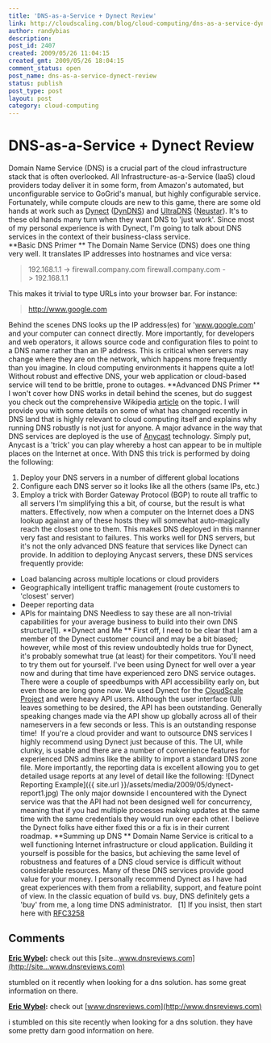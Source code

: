 ```yaml
---
title: 'DNS-as-a-Service + Dynect Review'
link: http://cloudscaling.com/blog/cloud-computing/dns-as-a-service-dynect-review/
author: randybias
description: 
post_id: 2407
created: 2009/05/26 11:04:15
created_gmt: 2009/05/26 18:04:15
comment_status: open
post_name: dns-as-a-service-dynect-review
status: publish
post_type: post
layout: post
category: cloud-computing
---
```


# DNS-as-a-Service + Dynect Review

Domain Name Service (DNS) is a crucial part of the cloud infrastructure stack that is often overlooked. All Infrastructure-as-a-Service (IaaS) cloud providers today deliver it in some form, from Amazon's automated, but unconfigurable service to GoGrid's manual, but highly configurable service. Fortunately, while compute clouds are new to this game, there are some old hands at work such as [Dynect](http://www.dynect.com) ([DynDNS](http://www.dyndns.com)) and [UltraDNS](http://www.ultradns.com/) ([Neustar](http://www.neustar.biz/)). It's to these old hands many turn when they want DNS to 'just work'. Since most of my personal experience is with Dynect, I'm going to talk about DNS services in the context of their business-class service.             
**Basic DNS Primer ** The Domain Name Service (DNS) does one thing very well. It translates IP addresses into hostnames and vice versa: 

> 192.168.1.1 -> firewall.company.com firewall.company.com -> 192.168.1.1

This makes it trivial to type URLs into your browser bar. For instance: 

> http://www.google.com

Behind the scenes DNS looks up the IP address(es) for 'www.google.com' and your computer can connect directly. More importantly, for developers and web operators, it allows source code and configuration files to point to a DNS name rather than an IP address. This is critical when servers may change where they are on the network, which happens more frequently than you imagine. In cloud computing environments it happens quite a lot! Without robust and effective DNS, your web application or cloud-based service will tend to be brittle, prone to outages. **Advanced DNS Primer ** I won't cover how DNS works in detail behind the scenes, but do suggest you check out the comprehensive Wikipedia [article](http://en.wikipedia.org/wiki/Domain_Name_System) on the topic. I will provide you with some details on some of what has changed recently in DNS land that is highly relevant to cloud computing itself and explains why running DNS robustly is not just for anyone. A major advance in the way that DNS services are deployed is the use of [Anycast](http://en.wikipedia.org/wiki/Anycast) technology. Simply put, Anycast is a 'trick' you can play whereby a host can appear to be in multiple places on the Internet at once. With DNS this trick is performed by doing the following: 

  1. Deploy your DNS servers in a number of different global locations
  2. Configure each DNS server so it looks like all the others (same IPs, etc.)
  3. Employ a trick with Border Gateway Protocol (BGP) to route all traffic to all servers
I'm simplifying this a bit, of course, but the result is what matters. Effectively, now when a computer on the Internet does a DNS lookup against any of these hosts they will somewhat auto-magically reach the closest one to them. This makes DNS deployed in this manner very fast and resistant to failures. This works well for DNS servers, but it's not the only advanced DNS feature that services like Dynect can provide. In addition to deploying Anycast servers, these DNS services frequently provide: 
  * Load balancing across multiple locations or cloud providers
  * Geographically intelligent traffic management (route customers to 'closest' server)
  * Deeper reporting data
  * APIs for maintaing DNS
Needless to say these are all non-trivial capabilities for your average business to build into their own DNS structure[1]. **Dynect and Me ** First off, I need to be clear that I am a member of the Dynect customer council and may be a bit biased; however, while most of this review undoubtedly holds true for Dynect, it's probably somewhat true (at least) for their competitors. You'll need to try them out for yourself. I've been using Dynect for well over a year now and during that time have experienced zero DNS service outages. There were a couple of speedbumps with API accessibility early on, but even those are long gone now. We used Dynect for the [CloudScale Project](http://neotactics.com/cloudscale) and were heavy API users. Although the user interface (UI) leaves something to be desired, the API has been outstanding. Generally speaking changes made via the API show up globally across all of their nameservers in a few seconds or less. This is an outstanding response time!  If you're a cloud provider and want to outsource DNS services I highly recommend using Dynect just because of this. The UI, while clunky, is usable and there are a number of convenience features for experienced DNS admins like the ability to import a standard DNS zone file. More importantly, the reporting data is excellent allowing you to get detailed usage reports at any level of detail like the following: ![Dynect Reporting Example]({{ site.url }}/assets/media/2009/05/dynect-report1.jpg) The only major downside I encountered with the Dynect service was that the API had not been designed well for concurrency, meaning that if you had multiple processes making updates at the same time with the same credentials they would run over each other. I believe the Dynect folks have either fixed this or a fix is in their current roadmap. **Summing up DNS ** Domain Name Service is critical to a well functioning Internet infrastructure or cloud application. Building it yourself is possible for the basics, but achieving the same level of robustness and features of a DNS cloud service is difficult without considerable resources. Many of these DNS services provide good value for your money. I personally recommend Dynect as I have had great experiences with them from a reliability, support, and feature point of view. In the classic equation of build vs. buy, DNS definitely gets a 'buy' from me, a long time DNS administrator.   [1] If you insist, then start here with [RFC3258](http://tools.ietf.org/html/rfc3258)

## Comments

**[Eric Wybel](#127 "2009-10-15 12:51:20"):** check out this [site...www.dnsreviews.com](http://site...www.dnsreviews.com)  
  
stumbled on it recently when looking for a dns solution. has some great information on there.

**[Eric Wybel](#128 "2009-10-15 12:52:15"):** check out [www.dnsreviews.com](http://www.dnsreviews.com)  
  
i stumbled on this site recently when looking for a dns solution. they have some pretty darn good information on here.

